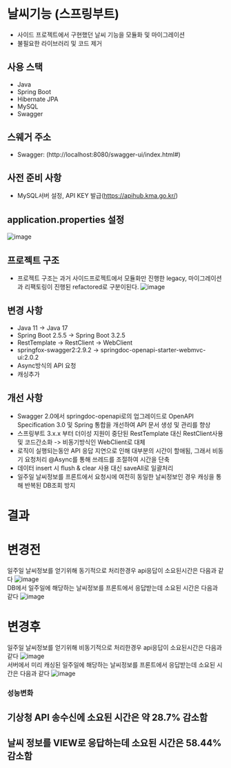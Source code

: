 # 날씨기능 (스프링부트)
- 사이드 프로젝트에서 구현했던 날씨 기능을 모듈화 및 마이그레이션
- 불필요한 라이브러리 및 코드 제거
 
## 사용 스택
- Java
- Spring Boot
- Hibernate JPA
- MySQL
- Swagger

## 스웨거 주소
- Swagger: (http://localhost:8080/swagger-ui/index.html#)

## 사전 준비 사항 
- MySQL서버 설정, API KEY 발급(https://apihub.kma.go.kr/) 

## application.properties 설정
![image](https://github.com/VerifiedIdiot/weather_function/assets/107241795/03e4ce5e-535d-48ff-85d0-8536f8541035)

## 프로젝트 구조
 - 프로젝트 구조는 과거 사이드프로젝트에서 모듈화만 진행한 legacy, 마이그레이션과 리팩토링이 진행된 refactored로 구분이된다.
![image](https://github.com/VerifiedIdiot/weather_function/assets/107241795/f11adb04-4c73-4b7f-8a57-49882924dd71)
 
## 변경 사항
- Java 11 -> Java 17
- Spring Boot 2.5.5 -> Spring Boot 3.2.5
- RestTemplate -> RestClient -> WebClient
- springfox-swagger2:2.9.2 -> springdoc-openapi-starter-webmvc-ui:2.0.2
- Async방식의 API 요청
- 캐싱추가

## 개선 사항
- Swagger 2.0에서 springdoc-openapi로의 업그레이드로 OpenAPI Specification 3.0 및 Spring 통합을 개선하여 API 문서 생성 및 관리를 향상 
- 스프링부트 3.x.x 부터 더이성 지원이 중단된 RestTemplate 대신 RestClient사용 및 코드간소화 -> 비동기방식인 WebClient로 대체
- 로직이 실행되는동안 API 응답 지연으로 인해 대부분의 시간이 할애됨, 그래서 비동기 요청처리 @Async를 통해 쓰레드를 조절하여 시간을 단축
- 데이터 insert 시 flush & clear 사용 대신 saveAll로 일괄처리
- 일주일 날씨정보를 프론트에서 요청시에 여전히 동일한 날씨정보인 경우 캐싱을 통해 반복된 DB조회 방지

# 결과 

# 변경전 
일주일 날씨정보를 얻기위해 동기적으로 처리한경우 api응답이 소요된시간은 다음과 같다
![image](https://github.com/VerifiedIdiot/weather_function/assets/107241795/ea2ac179-b2f3-48ef-a345-d0da769c2b82)
</br>
DB에서 일주일에 해당하는 날씨정보를 프론트에서 응답받는데 소요된 시간은 다음과 같다
![image](https://github.com/VerifiedIdiot/weather_function/assets/107241795/b11f6880-c76d-40b8-8bc9-ac7479dc3a46)



# 변경후 
일주일 날씨정보를 얻기위해 비동기적으로 처리한경우 api응답이 소요된시간은 다음과 같다
![image](https://github.com/VerifiedIdiot/weather_function/assets/107241795/a271c35f-eeb1-47d8-87c3-d56017cf0ee8)
</br>
서버에서 미리 캐싱된 일주일에 해당하는 날씨정보를 프론트에서 응답받는데 소요된 시간은 다음과 같다
![image](https://github.com/VerifiedIdiot/weather_function/assets/107241795/a409c84f-210a-4adc-9ede-1878f56059b9)

### 성능변화
## 기상청 API 송수신에 소요된 시간은 약 28.7% 감소함
## 날씨 정보를 VIEW로 응답하는데 소요된 시간은 58.44% 감소함



